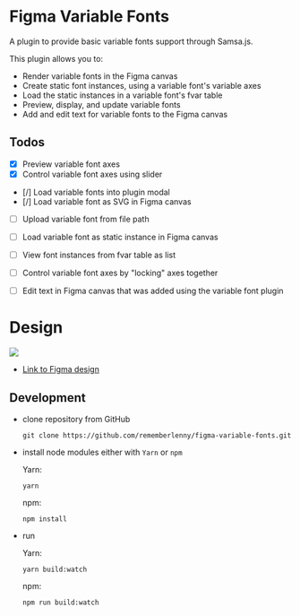 # Figma Variable Fonts
A plugin to provide basic variable fonts support through Samsa.js.

This plugin allows you to:

- Render variable fonts in the Figma canvas
- Create static font instances, using a variable font's variable axes
- Load the static instances in a variable font's fvar table
- Preview, display, and update variable fonts
- Add and edit text for variable fonts to the Figma canvas

## Todos

- [x] Preview variable font axes
- [x] Control variable font axes using slider
- [/] Load variable fonts into plugin modal
- [/] Load variable font as SVG in Figma canvas
- [ ] Upload variable font from file path 
- [ ] Load variable font as static instance in Figma canvas
- [ ] View font instances from fvar table as list
- [ ] Control variable font axes by "locking" axes together
- [ ] Edit text in Figma canvas that was added using the variable font plugin


# Design

![](https://github.com/rememberlenny/figma-variable-fonts/blob/master/preview.png?raw=true)

- [Link to Figma design](https://www.figma.com/community/file/841567018431192369/Figma-Variable-Font-Plugin-design)

## Development
- clone repository from GitHub
    ````
    git clone https://github.com/rememberlenny/figma-variable-fonts.git
    ````

- install node modules either with `Yarn` or `npm`

    Yarn:
    ````
    yarn 
    ````
    
    npm:
    ````
    npm install
    ````

- run

    Yarn:
    ````
    yarn build:watch
    ````
    
    npm:
    ````
    npm run build:watch
    ````
